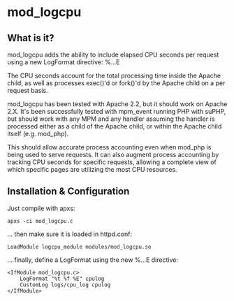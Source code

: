 mod_logcpu
==========

What is it?
-----------

mod_logcpu adds the ability to include elapsed CPU seconds per request using
a new LogFormat directive: %...E

The CPU seconds account for the total processing time inside the Apache child,
as well as processes exec()'d or fork()'d by the Apache child on a per request
basis.

mod_logcpu has been tested with Apache 2.2, but it should work on Apache 2.X.
It's been successfully tested with mpm_event running PHP with suPHP, but should
work with any MPM and any handler assuming the handler is processed either as a
child of the Apache child, or within the Apache child itself (e.g. mod_php).

This should allow accurate process accounting even when mod_php is being used
to serve requests. It can also augment process accounting by tracking CPU
seconds for specific requests, allowing a complete view of which specific pages
are utilizing the most CPU resources.

Installation & Configuration
----------------------------

Just compile with apxs:

	apxs -ci mod_logcpu.c

... then make sure it is loaded in httpd.conf:

	LoadModule logcpu_module modules/mod_logcpu.so

... finally, define a LogFormat using the new %...E directive:

	<IfModule mod_logcpu.c>
		LogFormat "%t %f %E" cpulog
		CustomLog logs/cpu_log cpulog
	</IfModule>
